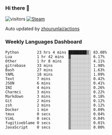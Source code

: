 ### Hi there 👋

![visitors](https://visitor-badge.glitch.me/badge?page_id=zhourunlai)
[![Steam](https://img.shields.io/badge/dynamic/json?label=Steam&query=%24.data.totalSubs&url=https%3A%2F%2Fapi.spencerwoo.com%2Fsubstats%2F%3Fsource%3DsteamGames%26queryKey%3D76561198285156854&suffix=%20Games&logo=steam&labelColor=134375&color=0b1a37&longCache=true)](http://steamcommunity.com/profiles/76561198285156854)

Auto updated by <a href="https://github.com/zhourunlai/zhourunlai/actions" target="_blank">zhourunlai/actions</a>

### Weekly Languages Dashboard

<!--PART:wakatime-->
```text
Python        23 hrs 4 mins ████████▒░ 83.08%
Lua           1 hr 42 mins  ▓░░░░░░░░░ 6.17%
Other         1 hr 8 mins   ▒░░░░░░░░░ 4.11%
gitrebase     33 mins       ▒░░░░░░░░░ 1.98%
Bash          27 mins       ▒░░░░░░░░░ 1.63%
YAML          18 mins       ▒░░░░░░░░░ 1.09%
Text          7 mins        ▒░░░░░░░░░ 0.42%
JSON          6 mins        ▒░░░░░░░░░ 0.41%
INI           4 mins        ▒░░░░░░░░░ 0.26%
Charmci       3 mins        ▒░░░░░░░░░ 0.22%
Markdown      3 mins        ▒░░░░░░░░░ 0.18%
Git           2 mins        ▒░░░░░░░░░ 0.12%
zsh           2 mins        ▒░░░░░░░░░ 0.12%
Docker        1 min         ▒░░░░░░░░░ 0.09%
tmux          0 secs        ▒░░░░░░░░░ 0.04%
VimL          0 secs        ▒░░░░░░░░░ 0.04%
fugitiveblame 0 secs        ▒░░░░░░░░░ 0.01%
JavaScript    0 secs        ▒░░░░░░░░░ 0.00%
```
<!--PART:wakatime-->
